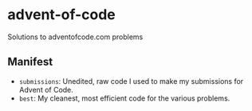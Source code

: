 # advent-of-code
Solutions to adventofcode.com problems

## Manifest
- `submissions`: Unedited, raw code I used to make my submissions for Advent of Code.
- `best`: My cleanest, most efficient code for the various problems.
